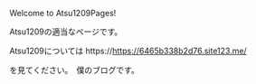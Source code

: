 Welcome to Atsu1209Pages!

Atsu1209の適当なページです。

Atsu1209については
https://https://6465b338b2d76.site123.me/

を見てください。　僕のブログです。
